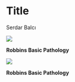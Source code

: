 # Title
Serdar Balcı

<img
src="img%5CCongenital-Malformations-and-Perinatal-Brain-Injury0.png"
class="quarto-discovered-preview-image" />

**Robbins Basic Pathology**

![](img%5CCongenital-Malformations-and-Perinatal-Brain-Injury1.png)

**Robbins Basic Pathology**
